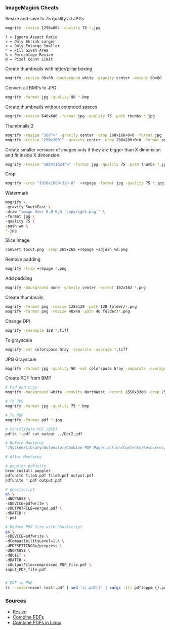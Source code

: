 ### ImageMagick Cheats

Resize and save to 75 quality all JPGs
```bash
mogrify -resize 1296x864 -quality 75 *.jpg
```

```
! = Ignore Aspect Ratio
> = Only Shrink Larger
< = Only Enlarge Smaller
^ = Fill Given Area
% = Percentage Resize
@ = Pixel Count Limit
```

Create thumbnails with letter/pillar boxing
```bash
mogrify -resize 80x80 -background white -gravity center -extent 80x80 -format jpg -quality 75 -path thumbs *.jpg
```

Convert all BMPs to JPG
```bash
mogrify -format jpg -quality 90 *.bmp
```

Create thumbnails without extended spaces
```bash
mogrify -resize 640x640 -format jpg -quality 75 -path thumbs *.jpg
```

Thumbnails 2
```bash
mogrify -resize "160^>" -gravity center -crop 160x160+0+0 -format jpg -quality 75  *.jpg
mogrify -resize "200x200^" -gravity center -crop 200x200+0+0 -format png *.psd
```

Create smaller versions of images only if they are bigger than X dimension and fit inside X dimension:
```bash
mogrify -resize "1024x1024^>" -format jpg -quality 75 -path thumbs *.jpg
```

Crop
```bash
mogrify -crop "1920x1080+320-0"  +repage -format jpg -quality 75 *.jpg
```

Watermark
```bash
mogrify \
-gravity SouthEast \
-draw "image Over 0,0 0,0 'copyright.png'" \
-format jpg \
-quality 75 \
-path wm \
*.jpg
```

Slice image
```bash
convert tocut.png -crop 265x265 +repage +adjoin %d.png
```

Remove padding
```bash
mogrify -trim +repage *.png
```

Add padding
```bash
mogrify -background none -gravity center -extent 162x162 *.png
```

Create thumbnails
```bash
mogrify -format png -resize 128x128 -path 128 folder/*.png
mogrify -format png -resize 40x40 -path 40 folder/*.png
```

Change DPI
```bash
mogrify -resample 150 *.tiff
```

To grayscale
```bash
mogrify -set colorspace Gray -separate -average *.tiff
```

JPG Grayscale
```bash
mogrify -format jpg -quality 90 -set colorspace Gray -separate -average *.tiff
```

Create PDF from BMP
```bash
# Pad and crop
mogrify -background white -gravity NorthWest -extent 2550x3300 -crop 2550x3300+0+0 *.bmp

# To JPG
mogrify -format jpg -quality 75 *.bmp

# To PDF
mogrify -format pdf *.jpg

# Consolidate PDF (OLD)
pdftk *.pdf cat output ../Doc2.pdf

# Before Monterey
"/System/Library/Automator/Combine PDF Pages.action/Contents/Resources/join.py" -o all.pdf *.pdf

# After Monterey

# poppler pdfunite
brew install poppler
pdfunite fileA.pdf fileB.pdf output.pdf
pdfunite *.pdf output.pdf

# Ghostscript
gs \
-dNOPAUSE \
-sDEVICE=pdfwrite \
-sOUTPUTFILE=merged.pdf \
-dBATCH \
*.pdf

# Reduce PDF Size with Ghostscript
gs \
-sDEVICE=pdfwrite \
-dCompatibilityLevel=1.4 \
-dPDFSETTINGS=/prepress \
-dNOPAUSE \
-dQUIET \
-dBATCH \
-sOutputFile=compressed_PDF_file.pdf \
input_PDF_file.pdf


# PDF to PNG
ls --color=never test*.pdf | sed 's|.pdf||' | xargs -I{} pdftoppm {}.pdf -png {}
```

### Sources
* [Resize](http://stackoverflow.com/questions/12433300/imagemagick-how-to-resize-proportionally-with-mogrify-without-a-background)  
* [Combine PDFs](https://jordanelver.co.uk/blog/2021/01/30/combine-pdfs-on-the-command-line-with-pdfunite/)  
* [Combine PDFs in Linux](https://www.bitslovers.com/how-to-merge-pdf-on-linux/)  
